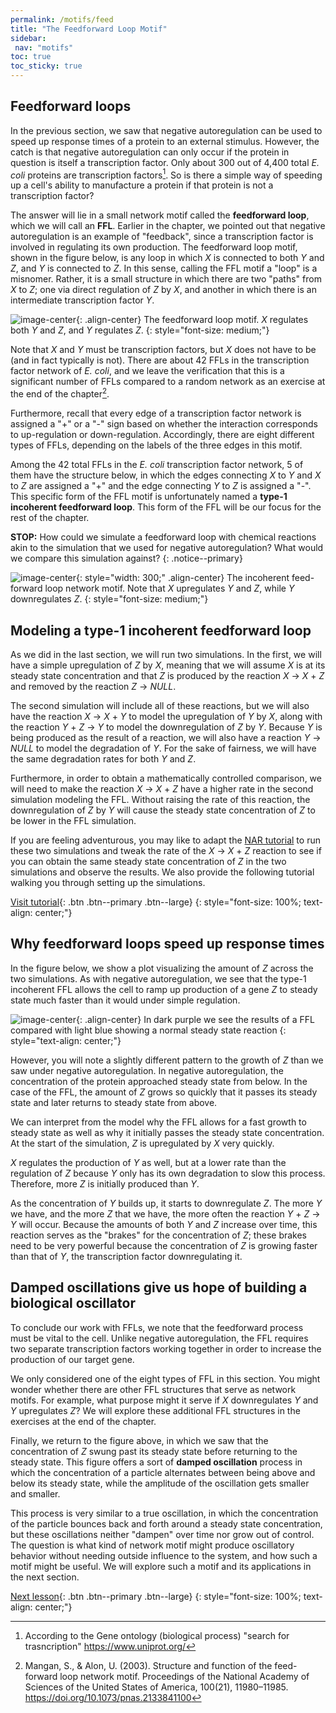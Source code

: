 ```yaml
---
permalink: /motifs/feed
title: "The Feedforward Loop Motif"
sidebar:
 nav: "motifs"
toc: true
toc_sticky: true
---
```


## Feedforward loops

In the previous section, we saw that negative autoregulation can be used to speed up response times of a protein to an external stimulus.  However, the catch is that negative autoregulation can only occur if the protein in question is itself a transcription factor. Only about 300 out of 4,400 total *E. coli* proteins are transcription factors[^tfNumber]. So is there a simple way of speeding up a cell's ability to manufacture a protein if that protein is not a transcription factor?

The answer will lie in a small network motif called the **feedforward loop**, which we will call an **FFL**. Earlier in the chapter, we pointed out that negative autoregulation is an example of "feedback", since a transcription factor is involved in regulating its own production. The feedforward loop motif, shown in the figure below, is any loop in which *X* is connected to both *Y* and *Z*, and *Y* is connected to *Z*. In this sense, calling the FFL motif a "loop" is a misnomer. Rather, it is a small structure in which there are two "paths" from *X* to *Z*; one via direct regulation of *Z* by *X*, and another in which there is an intermediate transcription factor *Y*.

![image-center](../assets/images/feed-forward_loop.png){: .align-center}
The feedforward loop motif. *X* regulates both *Y* and *Z*, and *Y* regulates *Z*.
{: style="font-size: medium;"}

Note that *X* and *Y* must be transcription factors, but *X* does not have to be (and in fact typically is not). There are about 42 FFLs in the transcription factor network of *E. coli*, and we leave the verification that this is a significant number of FFLs compared to a random network as an exercise at the end of the chapter[^ffl].

Furthermore, recall that every edge of a transcription factor network is assigned a "+" or a "-" sign based on whether the interaction corresponds to up-regulation or down-regulation. Accordingly, there are eight different types of FFLs, depending on the labels of the three edges in this motif.

Among the 42 total FFLs in the *E. coli* transcription factor network, 5 of them have the structure below, in which the edges connecting *X* to *Y* and *X* to *Z* are assigned a "+" and the edge connecting *Y* to *Z* is assigned a "-". This specific form of the FFL motif is unfortunately named a **type-1 incoherent feedforward loop**. This form of the FFL will be our focus for the rest of the chapter.

**STOP:** How could we simulate a feedforward loop with chemical reactions akin to the simulation that we used for negative autoregulation? What would we compare this simulation against?
{: .notice--primary}

![image-center](../assets/images/type-1_incoherent_feed-forward_loop.png){: style="width: 300;" .align-center}
The incoherent feed-forward loop network motif. Note that *X* upregulates *Y* and *Z*, while *Y* downregulates *Z*.
{: style="font-size: medium;"}

## Modeling a type-1 incoherent feedforward loop

As we did in the last section, we will run two simulations. In the first, we will have a simple upregulation of *Z* by *X*, meaning that we will assume *X* is at its steady state concentration and that *Z* is produced by the reaction *X* → *X* + *Z* and removed by the reaction *Z* → *NULL*.

The second simulation will include all of these reactions, but we will also have the reaction *X* → *X* + *Y* to model the upregulation of *Y* by *X*, along with the reaction *Y* + *Z* → *Y* to model the downregulation of *Z* by *Y*. Because *Y* is being produced as the result of a reaction, we will also have a reaction *Y* → *NULL* to model the degradation of *Y*. For the sake of fairness, we will have the same degradation rates for both *Y* and *Z*.

Furthermore, in order to obtain a mathematically controlled comparison, we will need to make the reaction *X* → *X* + *Z* have a higher rate in the second simulation modeling the FFL. Without raising the rate of this reaction, the downregulation of *Z* by *Y* will cause the steady state concentration of *Z* to be lower in the FFL simulation.

If you are feeling adventurous, you may like to adapt the [NAR tutorial](motifs_tutorial_nar) to run these two simulations and tweak the rate of the *X* → *X* + *Z* reaction to see if you can obtain the same steady state concentration of *Z* in the two simulations and observe the results. We also provide the following tutorial walking you through setting up the simulations.

[Visit tutorial](tutorial_feed){: .btn .btn--primary .btn--large}
{: style="font-size: 100%; text-align: center;"}

## Why feedforward loops speed up response times

In the figure below, we show a plot visualizing the amount of *Z* across the two simulations. As with negative autoregulation, we see that the type-1 incoherent FFL allows the cell to ramp up production of a gene *Z* to steady state much faster than it would under simple regulation.

![image-center](../assets/images/ffl_graph.PNG){: .align-center}
In dark purple we see the results of a FFL compared with light blue showing a normal steady state reaction
{: style="text-align: center;"}

However, you will note a slightly different pattern to the growth of *Z* than we saw under negative autoregulation. In negative autoregulation, the concentration of the protein approached steady state from below. In the case of the FFL, the amount of *Z* grows so quickly that it passes its steady state and later returns to steady state from above.

We can interpret from the model why the FFL allows for a fast growth to steady state as well as why it initially passes the steady state concentration. At the start of the simulation, *Z* is upregulated by *X* very quickly.

*X* regulates the production of *Y* as well, but at a lower rate than the regulation of *Z* because *Y* only has its own degradation to slow this process. Therefore, more *Z* is initially produced than *Y*.

As the concentration of *Y* builds up, it starts to downregulate *Z*. The more *Y* we have, and the more *Z* that we have, the more often the reaction *Y* + *Z* → *Y* will occur. Because the amounts of both *Y* and *Z* increase over time, this reaction serves as the "brakes" for the concentration of *Z*; these brakes need to be very powerful because the concentration of *Z* is growing faster than that of *Y*, the transcription factor downregulating it.

## Damped oscillations give us hope of building a biological oscillator

To conclude our work with FFLs, we note that the feedforward process must be vital to the cell. Unlike negative autoregulation, the FFL requires two separate transcription factors working together in order to increase the production of our target gene.

We only considered one of the eight types of FFL in this section. You might wonder whether there are other FFL structures that serve as network motifs.  For example, what purpose might it serve if *X* downregulates *Y* and *Y* upregulates *Z*? We will explore these additional FFL structures in the exercises at the end of the chapter.

Finally, we return to the figure above, in which we saw that the concentration of *Z* swung past its steady state before returning to the steady state. This figure offers a sort of **damped oscillation** process in which the concentration of a particle alternates between being above and below its steady state, while the amplitude of the oscillation gets smaller and smaller.

This process is very similar to a true oscillation, in which the concentration of the particle bounces back and forth around a steady state concentration, but these oscillations neither "dampen" over time nor grow out of control. The question is what kind of network motif might produce oscillatory behavior without needing outside influence to the system, and how such a motif might be useful. We will explore such a motif and its applications in the next section.

[Next lesson](oscillators){: .btn .btn--primary .btn--large}
{: style="font-size: 100%; text-align: center;"}

[^tfNumber]: According to the Gene ontology (biological process)
"search for trasncription" https://www.uniprot.org/

[^ffl]: Mangan, S., & Alon, U. (2003). Structure and function of the feed-forward loop network motif. Proceedings of the National Academy of Sciences of the United States of America, 100(21), 11980–11985. https://doi.org/10.1073/pnas.2133841100
